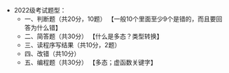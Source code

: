
- 2022级考试题型：
  -  一、判断题（共20分，10题） 【一般10个里面至少9个是错的，而且要回答为什么错】
  -  二、简答题（共30分）				【什么是多态？类型转换】
  -  三、读程序写结果（共10分，2题）
  -  四、改错（共10分）
  -  五、编程题（共30分）				【多态；虚函数关键字】
